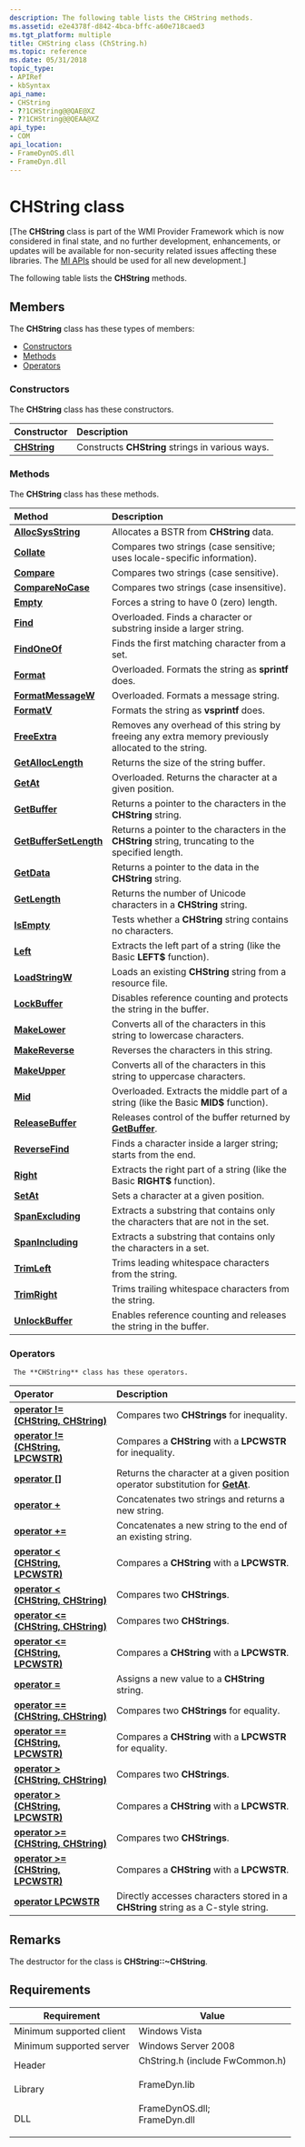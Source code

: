 ```yaml
---
description: The following table lists the CHString methods.
ms.assetid: e2e4378f-d842-4bca-bffc-a60e718caed3
ms.tgt_platform: multiple
title: CHString class (ChString.h)
ms.topic: reference
ms.date: 05/31/2018
topic_type: 
- APIRef
- kbSyntax
api_name: 
- CHString
- ??1CHString@@QAE@XZ
- ??1CHString@@QEAA@XZ
api_type: 
- COM
api_location: 
- FrameDynOS.dll
- FrameDyn.dll
---
```


# CHString class

\[The **CHString** class is part of the WMI Provider Framework which is now considered in final state, and no further development, enhancements, or updates will be available for non-security related issues affecting these libraries. The [MI APIs](/previous-versions/windows/desktop/wmi_v2/windows-management-infrastructure) should be used for all new development.\]

The following table lists the **CHString** methods.

## Members

The **CHString** class has these types of members:

-   [Constructors](#constructors)
-   [Methods](#methods)
-   [Operators](#operators)

### Constructors

The **CHString** class has these constructors.



| Constructor                           | Description                                                 |
|:--------------------------------------|:------------------------------------------------------------|
| [**CHString**](/windows/desktop/api/ChString/nf-chstring-chstring-chstring(constchstring_)) | Constructs **CHString** strings in various ways.<br/> |



 

### Methods

The **CHString** class has these methods.



| Method                                                    | Description                                                                                                    |
|:----------------------------------------------------------|:---------------------------------------------------------------------------------------------------------------|
| [**AllocSysString**](/windows/desktop/api/ChString/nf-chstring-chstring-allocsysstring)         | Allocates a BSTR from **CHString** data.<br/>                                                            |
| [**Collate**](/windows/desktop/api/ChString/nf-chstring-chstring-collate)                       | Compares two strings (case sensitive; uses locale-specific information).<br/>                            |
| [**Compare**](/windows/desktop/api/ChString/nf-chstring-chstring-compare)                       | Compares two strings (case sensitive).<br/>                                                              |
| [**CompareNoCase**](/windows/desktop/api/ChString/nf-chstring-chstring-comparenocase)           | Compares two strings (case insensitive).<br/>                                                            |
| [**Empty**](/windows/desktop/api/ChString/nf-chstring-chstring-empty)                           | Forces a string to have 0 (zero) length.<br/>                                                            |
| [**Find**](/windows/win32/api/chstring/nf-chstring-chstring-find(wchar))                        | Overloaded. Finds a character or substring inside a larger string.<br/>                                  |
| [**FindOneOf**](/windows/desktop/api/ChString/nf-chstring-chstring-findoneof)                   | Finds the first matching character from a set.<br/>                                                      |
| [**Format**](/windows/desktop/api/ChString/nf-chstring-chstring-format(uint_---))                         | Overloaded. Formats the string as **sprintf** does.<br/>                                                 |
| [**FormatMessageW**](/windows/desktop/api/ChString/nf-chstring-chstring-formatmessagew(uint_---))         | Overloaded. Formats a message string.<br/>                                                               |
| [**FormatV**](/windows/desktop/api/ChString/nf-chstring-chstring-formatv)                       | Formats the string as **vsprintf** does.<br/>                                                            |
| [**FreeExtra**](/windows/desktop/api/ChString/nf-chstring-chstring-freeextra)                   | Removes any overhead of this string by freeing any extra memory previously allocated to the string.<br/> |
| [**GetAllocLength**](/windows/desktop/api/ChString/nf-chstring-chstring-getalloclength)         | Returns the size of the string buffer.<br/>                                                              |
| [**GetAt**](/windows/desktop/api/ChString/nf-chstring-chstring-getat(int))                           | Overloaded. Returns the character at a given position.<br/>                                              |
| [**GetBuffer**](/windows/desktop/api/ChString/nf-chstring-chstring-getbuffer)                   | Returns a pointer to the characters in the **CHString** string.<br/>                                     |
| [**GetBufferSetLength**](/windows/desktop/api/ChString/nf-chstring-chstring-getbuffersetlength) | Returns a pointer to the characters in the **CHString** string, truncating to the specified length.<br/> |
| [**GetData**](/windows/desktop/api/ChString/nf-chstring-chstring-getdata)                       | Returns a pointer to the data in the **CHString** string.<br/>                                           |
| [**GetLength**](/windows/desktop/api/ChString/nf-chstring-chstring-getlength)                   | Returns the number of Unicode characters in a **CHString** string.<br/>                                  |
| [**IsEmpty**](/windows/desktop/api/ChString/nf-chstring-chstring-isempty)                       | Tests whether a **CHString** string contains no characters.<br/>                                         |
| [**Left**](/windows/desktop/api/ChString/nf-chstring-chstring-left)                             | Extracts the left part of a string (like the Basic **LEFT$** function).<br/>                             |
| [**LoadStringW**](/windows/desktop/api/ChString/nf-chstring-chstring-loadstringw(uint))               | Loads an existing **CHString** string from a resource file.<br/>                                         |
| [**LockBuffer**](/windows/desktop/api/ChString/nf-chstring-chstring-lockbuffer)                 | Disables reference counting and protects the string in the buffer.<br/>                                  |
| [**MakeLower**](/windows/desktop/api/ChString/nf-chstring-chstring-makelower)                   | Converts all of the characters in this string to lowercase characters.<br/>                              |
| [**MakeReverse**](/windows/desktop/api/ChString/nf-chstring-chstring-makereverse)               | Reverses the characters in this string.<br/>                                                             |
| [**MakeUpper**](/windows/desktop/api/ChString/nf-chstring-chstring-makeupper)                   | Converts all of the characters in this string to uppercase characters.<br/>                              |
| [**Mid**](/windows/win32/api/chstring/nf-chstring-chstring-mid(int))                               | Overloaded. Extracts the middle part of a string (like the Basic **MID$** function).<br/>                |
| [**ReleaseBuffer**](/windows/desktop/api/ChString/nf-chstring-chstring-releasebuffer)           | Releases control of the buffer returned by [**GetBuffer**](/windows/desktop/api/ChString/nf-chstring-chstring-getbuffer).<br/>                 |
| [**ReverseFind**](/windows/desktop/api/ChString/nf-chstring-chstring-reversefind)               | Finds a character inside a larger string; starts from the end.<br/>                                      |
| [**Right**](/windows/desktop/api/ChString/nf-chstring-chstring-right)                           | Extracts the right part of a string (like the Basic **RIGHT$** function).<br/>                           |
| [**SetAt**](/windows/desktop/api/ChString/nf-chstring-chstring-setat)                           | Sets a character at a given position.<br/>                                                               |
| [**SpanExcluding**](/windows/desktop/api/ChString/nf-chstring-chstring-spanexcluding)           | Extracts a substring that contains only the characters that are not in the set.<br/>                     |
| [**SpanIncluding**](/windows/desktop/api/ChString/nf-chstring-chstring-spanincluding)           | Extracts a substring that contains only the characters in a set.<br/>                                    |
| [**TrimLeft**](/windows/desktop/api/ChString/nf-chstring-chstring-trimleft)                     | Trims leading whitespace characters from the string.<br/>                                                |
| [**TrimRight**](/windows/desktop/api/ChString/nf-chstring-chstring-trimright)                   | Trims trailing whitespace characters from the string.<br/>                                               |
| [**UnlockBuffer**](/windows/desktop/api/ChString/nf-chstring-chstring-unlockbuffer)             | Enables reference counting and releases the string in the buffer.<br/>                                   |



 

### Operators
`
The **CHString** class has these operators.`



| Operator                                                                                            | Description                                                                                                       |
|:----------------------------------------------------------------------------------------------------|:------------------------------------------------------------------------------------------------------------------|
| [**operator != (CHString, CHString)**](/previous-versions/windows/desktop/legacy/aa385704(v=vs.85))            | Compares two **CHStrings** for inequality.<br/>                                                             |
| [**operator != (CHString, LPCWSTR)**](/previous-versions/windows/desktop/legacy/aa385763(v=vs.85))              | Compares a **CHString** with a **LPCWSTR** for inequality.<br/>                                             |
| [**operator \[\]**](/previous-versions/windows/desktop/legacy/aa386162(v=vs.85))                                                | Returns the character at a given position   operator substitution for [**GetAt**](/windows/desktop/api/ChString/nf-chstring-chstring-getat(int)).<br/> |
| [**operator +**](chstring--operator-plus.md)                                                       | Concatenates two strings and returns a new string.<br/>                                                     |
| [**operator +=**](chstring--operator-plus-equal.md)                                                | Concatenates a new string to the end of an existing string.<br/>                                            |
| [**operator < (CHString, LPCWSTR)**](/previous-versions/windows/desktop/legacy/aa385695(v=vs.85))            | Compares a **CHString** with a **LPCWSTR**.<br/>                                                            |
| [**operator < (CHString, CHString)**](/previous-versions/windows/desktop/legacy/aa385689(v=vs.85))          | Compares two **CHStrings**.<br/>                                                                            |
| [**operator <= (CHString, CHString)**](/previous-versions/windows/desktop/legacy/aa385676(v=vs.85))    | Compares two **CHStrings**.<br/>                                                                            |
| [**operator <= (CHString, LPCWSTR)**](/previous-versions/windows/desktop/legacy/aa385683(v=vs.85))      | Compares a **CHString** with a **LPCWSTR**.<br/>                                                            |
| [**operator =**](chstring--operator-equal.md)                                                      | Assigns a new value to a **CHString** string.<br/>                                                          |
| [**operator == (CHString, CHString)**](/previous-versions/windows/desktop/legacy/aa385641(v=vs.85))          | Compares two **CHStrings** for equality.<br/>                                                               |
| [**operator == (CHString, LPCWSTR)**](/previous-versions/windows/desktop/legacy/aa385645(v=vs.85))            | Compares a **CHString** with a **LPCWSTR** for equality.<br/>                                               |
| [**operator > (CHString, CHString)**](/previous-versions/windows/desktop/legacy/aa385665(v=vs.85))       | Compares two **CHStrings**.<br/>                                                                            |
| [**operator > (CHString, LPCWSTR)**](/previous-versions/windows/desktop/legacy/aa385672(v=vs.85))         | Compares a **CHString** with a **LPCWSTR**.<br/>                                                            |
| [**operator >= (CHString, CHString)**](/previous-versions/windows/desktop/legacy/aa385652(v=vs.85)) | Compares two **CHStrings**.<br/>                                                                            |
| [**operator >= (CHString, LPCWSTR)**](/previous-versions/windows/desktop/legacy/aa385661(v=vs.85))   | Compares a **CHString** with a **LPCWSTR**.<br/>                                                            |
| [**operator LPCWSTR**](/windows/desktop/api/ChString/nf-chstring-chstring-operatorlpcwstr)                                               | Directly accesses characters stored in a **CHString** string as a C-style string.<br/>                      |



 

## Remarks

The destructor for the class is **CHString::~CHString**.

## Requirements



| Requirement | Value |
|-------------------------------------|---------------------------------------------------------------------------------------------------------------------------------------------------------------|
| Minimum supported client<br/> | Windows Vista<br/>                                                                                                                                      |
| Minimum supported server<br/> | Windows Server 2008<br/>                                                                                                                                |
| Header<br/>                   | <dl> <dt>ChString.h (include FwCommon.h)</dt> </dl>                                                    |
| Library<br/>                  | <dl> <dt>FrameDyn.lib</dt> </dl>                                                                       |
| DLL<br/>                      | <dl> <dt>FrameDynOS.dll; </dt> <dt>FrameDyn.dll</dt> </dl> |



